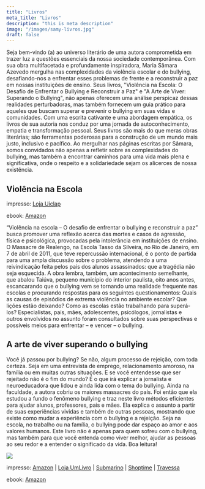 ```yaml
---
title: "Livros"
meta_title: "Livros"
description: "this is meta description"
image: "/images/samy-livros.jpg"
draft: false
---
```


Seja bem-vindo (a) ao universo literário de uma autora comprometida em trazer luz a questões essenciais da nossa sociedade contemporânea.
Com sua obra multifacetada e profundamente inspiradora, Maria Sâmara Azevedo mergulha nas complexidades da violência escolar e do bullying, desafiando-nos a enfrentar esses problemas de frente e a reconstruir a paz em nossas instituições de ensino. Seus livros, "Violência na Escola: O Desafio de Enfrentar o Bullying e Reconstruir a Paz" e "A Arte de Viver: Superando o Bullying", não apenas oferecem uma análise perspicaz dessas realidades perturbadoras, mas também fornecem um guia prático para aqueles que buscam superar e prevenir o bullying em suas vidas e comunidades.
Com uma escrita cativante e uma abordagem empática, os livros de sua autoria nos conduz por uma jornada de autoconhecimento, empatia e transformação pessoal. Seus livros são mais do que meras obras literárias; são ferramentas poderosas para a construção de um mundo mais justo, inclusivo e pacífico.
Ao mergulhar nas páginas escritas por Sâmara, somos convidados não apenas a refletir sobre as complexidades do bullying, mas também a encontrar caminhos para uma vida mais plena e significativa, onde o respeito e a solidariedade sejam os alicerces de nossa existência.

## Violência na Escola 

impresso: 
[Loja Uiclap](https://loja.uiclap.com/titulo/ua23167/)

ebook: 
[Amazon](https://www.amazon.com.br/Viol%C3%AAncia-Escola-enfrentar-bullying-reconstruir-ebook/dp/B0CWNJBWNB/ref=sr_1_8?__mk_pt_BR=%C3%85M%C3%85%C5%BD%C3%95%C3%91&crid=27K4I3IJKGSBA&dib=eyJ2IjoiMSJ9.EH2Wf_rKA2lroDPAnv0isee9GnlwPTbT8uOYhYQdQV4E1LGaq9_3C-LkSVAcwW_wmvlDtA0vo-HBi22Og0exPreg-5XpXKg7_fXDJlFN4vZagAsdqwBQcGWV5KnXbnep7hZGNMghO2scjTu0_1fXLhkDHSpTVnnfEynvvaWlrN_gK4ZWY0H_qpA2XnUARm1jvsPgbSuLqs64TzHnQ0Wesjr-jvA2KuB3GY5ehFIQA5w.E7LUdQc8X4JI9nnr9RUUTIbk7P33hJDGzlrUx-0SaI4&dib_tag=se&keywords=viol%C3%AAncia+na+escola&qid=1712956275&s=digital-text&sprefix=viol%C3%AAncia+na+escola%2Cdigital-text%2C316&sr=1-8)

“Violência na escola – O desafio de enfrentar o bullying e reconstruir a paz” busca promover uma reflexão acerca das mortes e casos de agressão, física e psicológica, provocadas pela intolerância em instituições de ensino. O Massacre de Realengo, na Escola Tasso da Silveira, no Rio de Janeiro, em 7 de abril de 2011, que teve repercussão internacional, é o ponto de partida para uma ampla discussão sobre o problema, atendendo a uma reivindicação feita pelos pais dos alunos assassinados: que a tragédia não seja esquecida.
A obra lembra, também, um acontecimento semelhante, que abalou Taiúva, pequeno município do interior paulista, oito anos antes, escancarando que o bullying vem se tornando uma realidade frequente nas escolas e procurando respostas para os seguintes questionamentos: Quais as causas de episódios de extrema violência no ambiente escolar? Que lições estão deixando? Como as escolas estão trabalhando para superá-los? Especialistas, pais, mães, adolescentes, psicólogos, jornalistas e outros envolvidos no assunto foram consultados sobre suas perspectivas e possíveis meios para enfrentar – e vencer – o bullying.

## A arte de viver superando o bullying 

Você já passou por bullying? Se não, algum processo de rejeição, com toda certeza. Seja em uma entrevista de emprego, relacionamento amoroso, na família ou em muitas outras situações. E se você entendesse que ser rejeitado não é o fim do mundo? É o que irá explicar a jornalista e neuroeducadora que lidou e ainda lida com o tema do bullying. Ainda na faculdade, a autora cobriu os maiores massacres do país. Foi então que ela estudou a fundo o fenômeno bullying e traz neste livro métodos eficientes para ajudar alunos, professores, pais e mães. Ela explica o assunto a partir de suas experiências vividas e também de outras pessoas, mostrando que existe como mudar a experiência com o bullying e a rejeição. Seja na escola, no trabalho ou na família, o bullying pode dar espaço ao amor e aos valores humanos. Este livro não é apenas para quem sofreu com o bullying, mas também para que você entenda como viver melhor, ajudar as pessoas ao seu redor e a entender o significado da vida. Boa leitura!

[![](https://markdown-videos-api.jorgenkh.no/youtube/nSgeq8XkijI)](https://www.youtube.com/watch?v=nSgeq8XkijI)

impresso: 
[Amazon](https://www.amazon.com.br/arte-viver-Superando-Bullying/dp/6554281347/ref=tmm_pap_swatch_0?_encoding=UTF8&qid=&sr=)
| [Loja UmLivro](https://loja.umlivro.com.br/A%20ARTE%20DE%20VIVER%3A%20SUPERANDO%20O%20BULLYING?&utmi_p=_&utmi_pc=BuscaFullText&utmi_cp=A%20ARTE%20DE%20VIVER%3A%20SUPERANDO%20O%20BULLYING)
| [Submarino](https://www.submarino.com.br/produto/7273424052?pfm_carac=a-arte-de-viver-superando-o-bullying&pfm_index=1&pfm_page=search&pfm_pos=grid&pfm_type=search_page&offerId=64224649401db3b86b0b5267)
| [Shoptime](https://www.shoptime.com.br/produto/7273424052?pfm_carac=a-arte-de-viver-superando-o-bullying&pfm_index=1&pfm_page=search&pfm_pos=grid&pfm_type=search_page&offerId=64224649401db3b86b0b5267)
| [Travessa](https://www.travessa.com.br/a-arte-de-viver-1-ed-2023/artigo/cd8e5f89-55f0-4dd3-9c50-46a572e9a04c)


ebook: 
[Amazon](https://www.amazon.com.br/arte-viver-Superando-Bullying-ebook/dp/B0BZ1W14FD/ref=tmm_kin_swatch_0?_encoding=UTF8&qid=&sr=)
